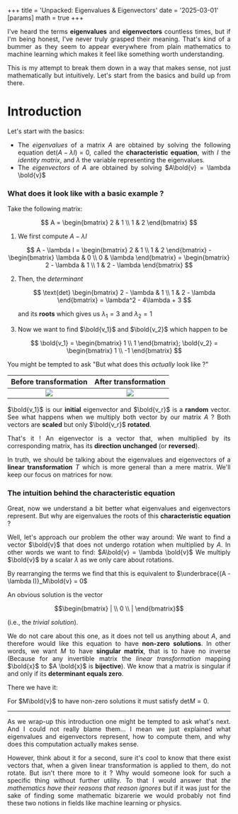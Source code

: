 +++
title = 'Unpacked: Eigenvalues & Eigenvectors'
date = '2025-03-01'
[params]
  math = true
+++

<div style="text-align: justify">

I've heard the terms **eigenvalues** and **eigenvectors** countless times, but if I'm being honest, I've never truly grasped their meaning. That's kind of a bummer as they seem to appear everywhere from plain mathematics to machine learning which makes it feel like something worth understanding.

This is my attempt to break them down in a way that makes sense, not just mathematically but intuitively. Let's start from the basics and build up from there.

# Introduction

Let's start with the basics:

- The _eigenvalues_ of a matrix $A$ are obtained by solving the following equation $\text{det}(A-\lambda I) = 0$, called the **characteristic equation**, with $I$ the _identity matrix_, and $\lambda$ the variable representing the eigenvalues.
- The _eigenvectors_ of $A$ are obtained by solving $A\bold{v} = \lambda \bold{v}$

### What does it look like with a basic example ?

Take the following matrix:

$$
A = \begin{bmatrix}
2 & 1 \\
1 & 2
\end{bmatrix}
$$

1. We first compute $A - \lambda I$

$$
A - \lambda I =
\begin{bmatrix}
2 & 1 \\
1 & 2
\end{bmatrix} - \begin{bmatrix}
\lambda & 0 \\
0 & \lambda
\end{bmatrix} = \begin{bmatrix}
2 - \lambda & 1 \\
1 & 2 - \lambda
\end{bmatrix}
$$

2. Then, the _determinant_

   $$
   \text{det} \begin{bmatrix}
   2 - \lambda & 1 \\
   1 & 2 - \lambda
   \end{bmatrix} = \lambda^2 - 4\lambda + 3
   $$

   and its **roots** which gives us $\lambda_1 = 3$ and $\lambda_2 = 1$

3. Now we want to find $\bold{v_1}$ and $\bold{v_2}$ which happen to be

   $$
   \bold{v_1} = \begin{bmatrix}
   1 \\
   1
   \end{bmatrix}; \bold{v_2} = \begin{bmatrix}
   1 \\
   -1
   \end{bmatrix}
   $$

You might be tempted to ask "But what does this _actually_ look like ?"

|                    Before transformation                     |                    After transformation                     |
| :----------------------------------------------------------: | :---------------------------------------------------------: |
| ![](/eigenvalues_and_eigenvectors/before_transformation.png) | ![](/eigenvalues_and_eigenvectors/after_transformation.png) |

$\bold{v_1}$ is our **initial** eigenvector and $\bold{v_r}$ is a **random** vector. See what happens when we multiply both vector by our matrix $A$ ? Both vectors are **scaled** but only $\bold{v_r}$ **rotated**.

That's it ! An eigenvector is a vector that, when multiplied by its corresponding matrix, has its **direction unchanged** (or **reversed**).

In truth, we should be talking about the eigenvalues and eigenvectors of a **linear transformation** $T$ which is more general than a mere matrix. We'll keep our focus on matrices for now.

### The intuition behind the characteristic equation

Great, now we understand a bit better what eigenvalues and eigenvectors represent. But why are eigenvalues the roots of this **characteristic equation** ?

Well, let's approach our problem the other way around: We want to find a vector $\bold{v}$ that does not undergo rotation when multiplied by $A$. In other words we want to find: $A\bold{v} = \lambda \bold{v}$ We multiply $\bold{v}$ by a scalar $\lambda$ as we only care about rotations.

By rearranging the terms we find that this is equivalent to $\underbrace{(A - \lambda I)}_M\bold{v} = 0$

An obvious solution is the vector

$$\begin{bmatrix} | \\ 0 \\ | \end{bmatrix}$$

(i.e., the _trivial solution_).

We do not care about this one, as it does not tell us anything about $A$, and therefore would like this equation to have **non-zero solutions**. In other words, we want $M$ to have **singular matrix**, that is to have no inverse (Because for any invertible matrix the _linear transformation_ mapping $\bold{x}$ to $A \bold{x}$ is **bijective**). We know that a matrix is singular if and only if its **determinant equals zero**.

There we have it:

For $M\bold{v}$ to have non-zero solutions it must satisfy $\text{det}M = 0$.

---

As we wrap-up this introduction one might be tempted to ask what's next. And I could not really blame them... I mean we just explained what eigenvalues and eigenvectors represent, how to compute them, and why does this computation actually makes sense.

However, think about it for a second, sure it's cool to know that there exist vectors that, when a given linear transformation is applied to them, do not rotate. But isn't there more to it ? Why would someone look for such a specific thing without further utility. To that I would answer that _the mathematics have their reasons that reason ignores_ but if it was just for the sake of finding some mathematic bizarerie we would probably not find these two notions in fields like machine learning or physics.
